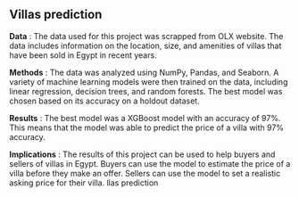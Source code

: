 ## Villas prediction
**Data** :
The data used for this project was scrapped from OLX website. The data includes information on the location, size, and amenities of villas that have been sold in Egypt in recent years.

**Methods** :
The data was analyzed using NumPy, Pandas, and Seaborn. A variety of machine learning models were then trained on the data, including linear regression, decision trees, and random forests. The best model was chosen based on its accuracy on a holdout dataset.

**Results** :
The best model was a XGBoost model with an accuracy of 97%. This means that the model was able to predict the price of a villa with 97% accuracy.

**Implications** :
The results of this project can be used to help buyers and sellers of villas in Egypt. Buyers can use the model to estimate the price of a villa before they make an offer. Sellers can use the model to set a realistic asking price for their villa.
llas prediction

